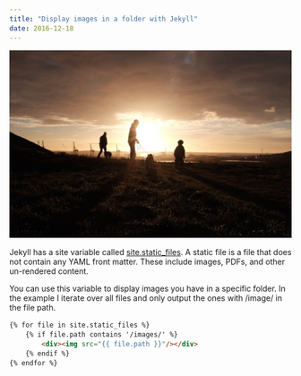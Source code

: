 ```yaml
---
title: "Display images in a folder with Jekyll"
date: 2016-12-18
---
```


![Up on the hill](/images/2016-12-13-the-hill.jpeg)

Jekyll has a site variable called [site.static_files](http://jekyllrb.com/docs/static-files/). A static file is a file that does not contain any YAML front matter. These include images, PDFs, and other un-rendered content.

You can use this variable to display images you have in a specific folder. In the example I iterate over all files and only output the ones with /image/ in the file path. 

```html
{% for file in site.static_files %}
	{% if file.path contains '/images/' %}
		<div><img src="{{ file.path }}"/></div>
	{% endif %}
{% endfor %}
```
